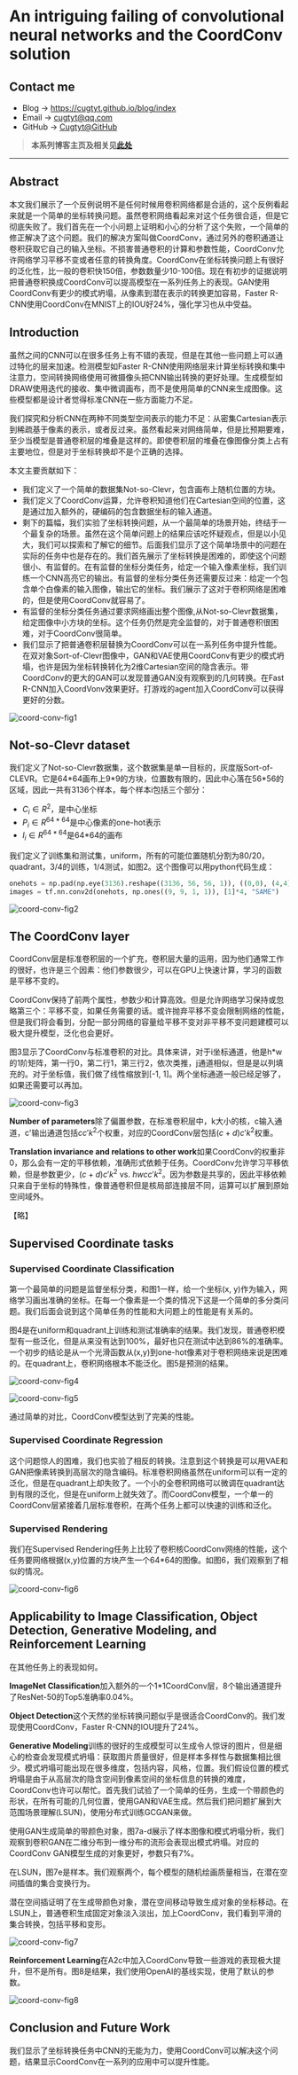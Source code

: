 # An intriguing failing of convolutional neural networks and the CoordConv solution

## Contact me

* Blog -> <https://cugtyt.github.io/blog/index>
* Email -> <cugtyt@qq.com>
* GitHub -> [Cugtyt@GitHub](https://github.com/Cugtyt)

> **本系列博客主页及相关见**[**此处**](https://cugtyt.github.io/blog/papers/index)

---

<head>
    <script src="https://cdn.mathjax.org/mathjax/latest/MathJax.js?config=TeX-AMS-MML_HTMLorMML" type="text/javascript"></script>
    <script type="text/x-mathjax-config">
        MathJax.Hub.Config({
            tex2jax: {
            skipTags: ['script', 'noscript', 'style', 'textarea', 'pre'],
            inlineMath: [['$','$']]
            }
        });
    </script>
</head>

## Abstract

本文我们展示了一个反例说明不是任何时候用卷积网络都是合适的，这个反例看起来就是一个简单的坐标转换问题。虽然卷积网络看起来对这个任务很合适，但是它彻底失败了。我们首先在一个小问题上证明和小心的分析了这个失败，一个简单的修正解决了这个问题。我们的解决方案叫做CoordConv，通过另外的卷积通道让卷积获取它自己的输入坐标。不损害普通卷积的计算和参数性能，CoordConv允许网络学习平移不变或者任意的转换角度。CoordConv在坐标转换问题上有很好的泛化性，比一般的卷积快150倍，参数数量少10-100倍。现在有初步的证据说明把普通卷积换成CoordConv可以提高模型在一系列任务上的表现。GAN使用CoordConv有更少的模式坍塌，从像素到潜在表示的转换更加容易，Faster R-CNN使用CoordConv在MNIST上的IOU好24%，强化学习也从中受益。

## Introduction

虽然之间的CNN可以在很多任务上有不错的表现，但是在其他一些问题上可以通过特化的层来加速。检测模型如Faster R-CNN使用网络层来计算坐标转换和集中注意力，空间转换网络使用可微摄像头把CNN输出转换的更好处理。生成模型如DRAW使用迭代的接收、集中微调画布，而不是使用简单的CNN来生成图像。这些模型都是设计者觉得标准CNN在一些方面能力不足。

我们探究和分析CNN在两种不同类型空间表示的能力不足：从密集Cartesian表示到稀疏基于像素的表示，或者反过来。虽然看起来对网络简单，但是比预期要难，至少当模型是普通卷积层的堆叠是这样的。即使卷积层的堆叠在像图像分类上占有主要地位，但是对于坐标转换却不是个正确的选择。

本文主要贡献如下：

* 我们定义了一个简单的数据集Not-so-Clevr，包含画布上随机位置的方块。
* 我们定义了CoordConv运算，允许卷积知道他们在Cartesian空间的位置，这是通过加入额外的，硬编码的包含数据坐标的输入通道。
* 剩下的篇幅，我们实验了坐标转换问题，从一个最简单的场景开始，终结于一个最复杂的场景。虽然在这个简单问题上的结果应该吃怀疑观点，但是以小见大，我们可以探索和了解它的细节。后面我们显示了这个简单场景中的问题在实际的任务中也是存在的。我们首先展示了坐标转换是困难的，即使这个问题很小、有监督的。在有监督的坐标分类任务，给定一个输入像素坐标，我们训练一个CNN高亮它的输出。有监督的坐标分类任务还需要反过来：给定一个包含单个白像素的输入图像，输出它的坐标。我们展示了这对于卷积网络是困难的，但是使用CoordConv就容易了。
* 有监督的坐标分类任务通过要求网络画出整个图像,从Not-so-Clevr数据集，给定图像中小方块的坐标。这个任务仍然是完全监督的，对于普通卷积很困难，对于CoordConv很简单。
* 我们显示了把普通卷积层替换为CoordConv可以在一系列任务中提升性能。在双对象Sort-of-Clevr图像中，GAN和VAE使用CoordConv有更少的模式坍塌，也许是因为坐标转换转化为2维Cartesian空间的隐含表示。带CoordConv的更大的GAN可以发现普通GAN没有观察到的几何转换。在Fast R-CNN加入CoordVonv效果更好。打游戏的agent加入CoordConv可以获得更好的分数。

![coord-conv-fig1](R/coord-conv-fig1.png)

## Not-so-Clevr dataset

我们定义了Not-so-Clevr数据集，这个数据集是单一目标的，灰度版Sort-of-CLEVR。它是64\*64画布上9\*9的方块，位置数有限的，因此中心落在56\*56的区域，因此一共有3136个样本，每个样本i包括三个部分：

* $C_i \in R^2$，是中心坐标
* $P_i \in R^{64 * 64}$是中心像素的one-hot表示
* $I_i \in R^{64 * 64}$是64\*64的画布

我们定义了训练集和测试集，uniform，所有的可能位置随机分割为80/20，quadrant，3/4的训练，1/4测试，如图2。这个图像可以用python代码生成：

``` python
onehots = np.pad(np.eye(3136).reshape((3136, 56, 56, 1)), ((0,0), (4,4), (4,4), (0,0)), "constant")
images = tf.nn.conv2d(onehots, np.ones((9, 9, 1, 1)), [1]*4, "SAME")
```

![coord-conv-fig2](R/coord-conv-fig2.png)

## The CoordConv layer

CoordConv层是标准卷积层的一个扩充，卷积层大量的运用，因为他们通常工作的很好，也许是三个因素：他们参数很少，可以在GPU上快速计算，学习的函数是平移不变的。

CoordConv保持了前两个属性，参数少和计算高效。但是允许网络学习保持或忽略第三个：平移不变，如果任务需要的话。或许抛弃平移不变会限制网络的性能，但是我们将会看到，分配一部分网络的容量给平移不变对非平移不变问题建模可以极大提升模型，泛化也会更好。

图3显示了CoordConv与标准卷积的对比。具体来讲，对于i坐标通道，他是h\*w的1阶矩阵，第一行0，第二行1，第三行2，依次类推，j通道相似，但是是以列填充的。对于坐标值，我们做了线性缩放到[-1, 1]。两个坐标通道一般已经足够了，如果还需要可以再加。

![coord-conv-fig3](R/coord-conv-fig3.png)

**Number of parameters**除了偏置参数，在标准卷积层中，k大小的核，c输入通道，c'输出通道包括$cc'k^2$个权重，对应的CoordConv层包括$(c+d)c'k^2$权重。

**Translation invariance and relations to other work**如果CoordConv的权重非0，那么会有一定的平移依赖，准确形式依赖于任务。CoordConv允许学习平移依赖，但是参数更少，$(c+d)c'k^2$ vs. $hwcc'k^2$。因为参数是共享的，因此平移依赖只来自于坐标的特殊性，像普通卷积但是核局部连接层不同，运算可以扩展到原始空间域外。

【略】

## Supervised Coordinate tasks

### Supervised Coordinate Classification

第一个最简单的问题是监督坐标分类，和图1一样，给一个坐标(x, y)作为输入，网络学习画出准确的坐标。在每一个像素是一个类的情况下这是一个简单的多分类问题。我们后面会说到这个简单任务的性能和大问题上的性能是有关系的。

图4是在uniform和quadrant上训练和测试准确率的结果。我们发现，普通卷积模型有一些泛化，但是从来没有达到100%，最好也只在测试中达到86%的准确率。一个初步的结论是从一个光滑函数从(x,y)到one-hot像素对于卷积网络来说是困难的。在quadrant上，卷积网络根本不能泛化。图5是预测的结果。

![coord-conv-fig4](R/coord-conv-fig4.png)

![coord-conv-fig5](R/coord-conv-fig5.png)

通过简单的对比，CoordConv模型达到了完美的性能。

### Supervised Coordinate Regression

这个问题惊人的困难，我们也实验了相反的转换。注意到这个转换是可以用VAE和GAN把像素转换到高层次的隐含编码。标准卷积网络虽然在uniform可以有一定的泛化，但是在quadrant上却失败了。一个小的全卷积网络可以微调在quadrant达到有限的泛化，但是在uniform上就失效了。而CoordConv模型，一个单一的CoordConv层紧接着几层标准卷积，在两个任务上都可以快速的训练和泛化。

### Supervised Rendering

我们在Supervised Rendering任务上比较了卷积核CoordConv网络的性能，这个任务要网络根据(x,y)位置的方块产生一个64\*64的图像。如图6，我们观察到了相似的情况。

![coord-conv-fig6](R/coord-conv-fig6.png)

## Applicability to Image Classification, Object Detection, Generative Modeling, and Reinforcement Learning

在其他任务上的表现如何。

**ImageNet Classification**加入额外的一个1\*1CoordConv层，8个输出通道提升了ResNet-50的Top5准确率0.04%。

**Object Detection**这个天然的坐标转换问题似乎是很适合CoordConv的。我们发现使用CoordConv，Faster R-CNN的IOU提升了24%。

**Generative Modeling**训练的很好的生成模型可以生成令人惊讶的图片，但是细心的检查会发现模式坍塌：获取图片质量很好，但是样本多样性与数据集相比很少。模式坍塌可能出现在很多维度，包括内容，风格，位置。我们假设位置的模式坍塌是由于从高层次的隐含空间到像素空间的坐标信息的转换的难度，CoordConv也许可以帮忙。首先我们试验了一个简单的任务，生成一个带颜色的形状，在所有可能的几何位置，使用GAN和VAE生成。然后我们把问题扩展到大范围场景理解(LSUN)，使用分布式训练GCGAN来做。

使用GAN生成简单的带颜色对象，图7a-d展示了样本图像和模式坍塌分析，我们观察到卷积GAN在二维分布到一维分布的流形会表现出模式坍塌。对应的CoordConv GAN模型生成的对象更好，参数只有7%。

在LSUN，图7e是样本。我们观察两个，每个模型的随机绘画质量相当，在潜在空间插值的集合变换行为。

潜在空间插证明了在生成带颜色对象，潜在空间移动导致生成对象的坐标移动。在LSUN上，普通卷积生成固定对象淡入淡出，加上CoordConv，我们看到平滑的集合转换，包括平移和变形。

![coord-conv-fig7](R/coord-conv-fig7.png)

**Reinforcement Learning**在A2c中加入CoordConv导致一些游戏的表现极大提升，但不是所有。图8是结果，我们使用OpenAI的基线实现，使用了默认的参数。

![coord-conv-fig8](R/coord-conv-fig8.png)

## Conclusion and Future Work

我们显示了坐标转换任务中CNN的无能为力，使用CoordConv可以解决这个问题，结果显示CoordConv在一系列的应用中可以提升性能。